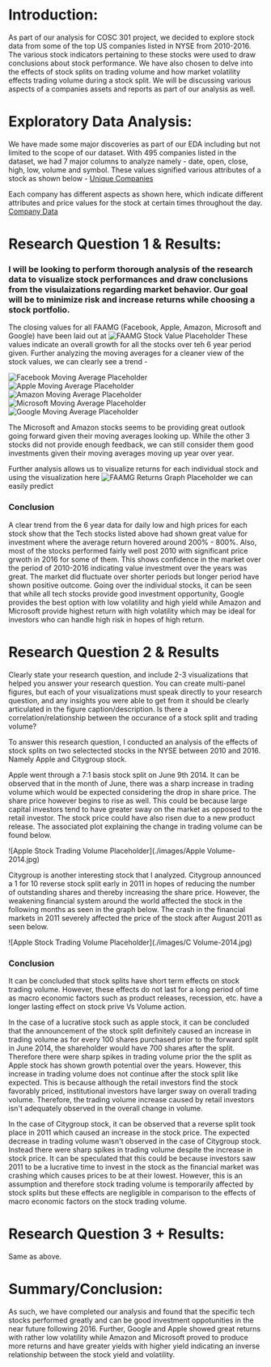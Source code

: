 # Introduction: 
As part of our analysis for COSC 301 project, we decided to explore stock data from some of the top US companies listed in NYSE from 2010-2016. The various stock indicators pertaining to these stocks were used to draw conclusions about stock performance. We have also chosen to delve into the effects of stock splits on trading volume and how market volatility effects trading volume during a stock split. We will be discussing various aspects of a companies assets and reports as part of our analysis as well.

# Exploratory Data Analysis: 
We have made some major discoveries as part of our EDA including but not limited to the scope of our dataset. With 495 companies listed in the dataset, we had 7 major columns to analyze namely - date, open, close, high, low, volume and symbol. These values signified various attributes of a stock as shown below -
[Unique Companies](./images/unique_symbols.png)

Each company has different aspects as shown here, which indicate different attributes and price values for the stock at certain times throughout the day.
[Company Data](./images/company-data.png)


# Research Question 1 & Results: 
### I will be looking to perform thorough analysis of the research data to visualize stock performances and draw conclusions from the visulaizations regarding market behavior. Our goal will be to minimize risk and increase returns while choosing a stock portfolio.

The closing values for all FAAMG (Facebook, Apple, Amazon, Microsoft and Google) have been laid out at ![FAAMG Stock Value Placeholder](./images/faamg-stock-values.png)
These values indicate an overall growth for all the stocks over teh 6 year period given.
Further analyzing the moving averages for a cleaner view of the stock values, we can clearly see a trend -

![Facebook Moving Average Placeholder](./images/facebook-ma.png)
![Apple Moving Average Placeholder](./images/apple-ma.png)
![Amazon Moving Average Placeholder](./images/amazon-ma.png)
![Microsoft Moving Average Placeholder](./images/msft-ma.png)
![Google Moving Average Placeholder](./images/google-ma.png)

The Microsoft and Amazon stocks seems to be providing great outlook going forward given their moving averages looking up. While the other 3 stocks did not provide enough feedback, we can still consider them good investments given their moving averages moving up year over year.

Further analysis allows us to visualize returns for each individual stock and using the visualization here ![FAAMG Returns Graph Placeholder](./images/faamg-return.png)
we can easily predict 

### Conclusion
A clear trend from the 6 year data for daily low and high prices for each stock show that the Tech stocks listed above had shown great value for investment where the
average return hovered around 200% - 800%. Also, most of the stocks performed fairly well post 2010 with significant price grwoth in 2016 for some of them. This shows confidence in the market over the period of 2010-2016 indicating value investment over the years was great. The market did fluctuate over shorter periods but longer period have shown positive outcome.
Going over the individual stocks, it can be seen that while all tech stocks provide good investment opportunity, Google provides the best option with low volatility and high yield while Amazon and Microsoft provide highest return with high volatility which may be ideal for investors who can handle high risk in hopes of high return.


# Research Question 2 & Results
Clearly state your research question, and include 2-3 visualizations that helped you answer your research question. You can create multi-panel figures, but each of your visualizations must speak directly to your research question, and any insights you were able to get from it should be clearly articulated in the figure caption/description.
Is there a correlation/relationship between the occurance of a stock split and trading volume? 

To answer this research question, I conducted an analysis of the effects of stock splits on two selectected stocks in the NYSE between 2010 and 2016. Namely Apple and Citygroup stock. 

Apple went through a 7:1 basis stock split on June 9th 2014. It can be observed that in the month of June, there was a sharp increase in trading volume which would be expected considering the drop in share price. The share price however begins to rise as well. This could be because large capital investors tend to have greater sway on the market as opposed to the retail investor. The stock price could have also risen due to a new product release. The associated plot explaining the change in trading volume can be found below.

![Apple Stock Trading Volume Placeholder](./images/Apple Volume-2014.jpg)

Citygroup is another interesting stock that I analyzed. Citygroup announced a 1 for 10 reverse stock split early in 2011 in hopes of reducing the number of outstanding shares and thereby increasing the share price. However, the weakening financial system around the world affected the stock in the following months as seen in the graph below. The crash in the financial markets in 2011 severely affected the price of the stock after August 2011 as seen below.

![Apple Stock Trading Volume Placeholder](./images/C Volume-2014.jpg)

### Conclusion

It can be concluded that stock splits have short term effects on stock trading volume. However, these effects do not last for a long period of time as macro economic factors such as product releases, recession, etc. have a longer lasting effect on stock prive Vs Volume action. 

In the case of a lucrative stock such as apple stock, it can be concluded that the announcement of the stock split definitely caused an increase in trading volume as for every 100 shares purchased prior to the forward split in June 2014, the shareholder would have 700 shares after the split. Therefore there were sharp spikes in trading volume prior the the split as Apple stock has shown growth potential over the years. However, this increase in trading volume does not continue after the stock split like expected. This is because although the retail investors find the stock favorably priced, institutional investors have larger sway on overall trading volume. Therefore, the trading volume increase caused by retail investors isn't adequately observed in the overall change in volume. 

In the case of Citygroup stock, it can be observed that a reverse split took place in 2011 which caused an increase in the stock price. The expected decrease in trading volume wasn't observed in the case of Citygroup stock. Instead there were sharp spikes in trading volume despite the increase in stock price. It can be speculated that this could be because investors saw 2011 to be a lucrative time to invest in the stock as the financial market was crashing which causes prices to be at their lowest. However, this is an assumption and therefore stock trading volume is temporarily affected by stock splits but these effects are negligible in comparison to the effects of macro economic factors on the stock trading volume.



#  Research Question 3 + Results: 
Same as above.

# Summary/Conclusion: 
As such, we have completed our analysis and found that the specific tech stocks performed greatly and can be good investment oppotunities in the near future following 2016. Further, Google and Apple showed great returns with rather low volatility while Amazon and Microsoft proved to produce more returns and have greater yields with higher yield indicating an inverse relationship between the stock yield and volatility.